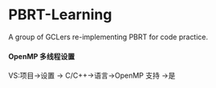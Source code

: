 # PBRT-Learning
A group of GCLers re-implementing PBRT for code practice.

#### OpenMP 多线程设置

VS:项目->设置 -> C/C++->语言->OpenMP 支持 ->是

